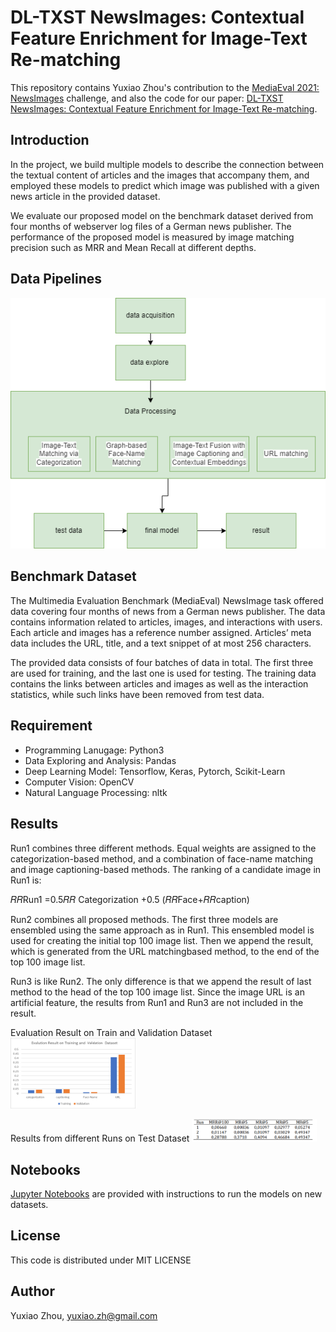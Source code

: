 # DL-TXST NewsImages: Contextual Feature Enrichment for Image-Text Re-matching

This repository contains Yuxiao Zhou's contribution to the [MediaEval 2021: NewsImages](https://multimediaeval.github.io/editions/2021/tasks/newsimages/) challenge, and also the code for our paper: [DL-TXST NewsImages: Contextual Feature Enrichment for Image-Text Re-matching](https://2021.multimediaeval.com/paper49.pdf).

## Introduction

In the project, we build multiple models to describe the connection between the textual content of articles and the images that accompany them, and employed these models to predict which image was published with a given news article in the provided dataset.

We evaluate our proposed model on the benchmark dataset derived from four months of webserver log files of a German  news publisher. The performance of the proposed model is  measured by image matching precision such as MRR and Mean Recall at different depths.

## Data Pipelines

![Data Pipeline](https://github.com/minazhou2020/NewsImage/blob/main/img/FinalProjectDiagram.png)

## Benchmark Dataset

The Multimedia Evaluation Benchmark (MediaEval) NewsImage task offered data covering four months of news from a German news publisher. The data contains information related to articles, images, and interactions with users. Each article and images has a reference number assigned. Articles’ meta data includes the URL, title, and a text snippet of at most 256 characters. 

The provided data consists of four batches of data in total. The first three are used for training, and the last one is used for testing. The training data contains the links between articles and images as well as the interaction statistics, while such links have been removed from test data.

## Requirement

* Programming Lanugage: Python3
* Data Exploring and Analysis: Pandas
* Deep Learning Model: Tensorflow, Keras, Pytorch, Scikit-Learn
* Computer Vision: OpenCV
* Natural Language Processing: nltk

## Results

Run1 combines three different methods. Equal weights are assigned to the categorization-based method, and a combination of face-name matching and image captioning-based methods. The ranking of a candidate image in Run1 is: 

𝑅𝑅Run1 =0.5𝑅𝑅 Categorization +0.5 (𝑅𝑅Face+𝑅𝑅caption) 

Run2 combines all proposed methods. The first three models are ensembled using the same approach as in Run1. This ensembled model is used for creating the initial top 100 image list. Then we append the result, which is generated from the URL matchingbased method, to the end of the top 100 image list. 

Run3 is like Run2. The only difference is that we append the result of last method to the head of the top 100 image list. Since the image URL is an artificial feature, the results from Run1 and Run3 are not included in the result. 

Evaluation Result on Train and Validation Dataset<img src="https://github.com/minazhou2020/NewsImage/blob/main/img/result.png" alt="Results from different Runs on Test Dataset" width="200"/>

Results from different Runs on Test Dataset <img src="https://github.com/minazhou2020/NewsImage/blob/main/img/result_1.png" alt="Results from different Runs on Test Dataset" width="200"/>

## Notebooks

 [Jupyter Notebooks](https://github.com/aarcosg/traffic-sign-detection/blob/master/Run_models_on_new_images.ipynb) are provided with instructions to run the models on new datasets.

## License

This code is distributed under MIT LICENSE

## Author

Yuxiao Zhou, [yuxiao.zh@gmail.com](mailto:yuxiao.zh@gmail.com)
